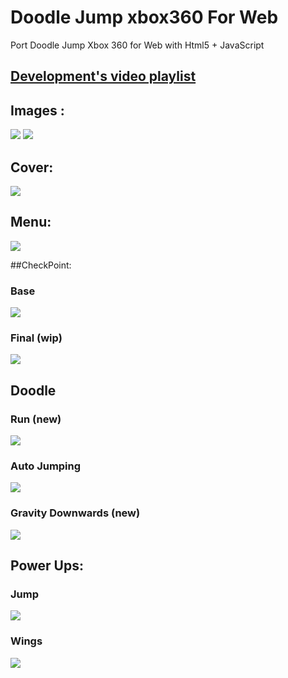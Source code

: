 # Doodle Jump xbox360 For Web
Port Doodle Jump Xbox 360 for Web with Html5 + JavaScript

## [Development's video playlist](https://www.youtube.com/watch?v=xT8pgm-a5ug&index=1&list=PLNph7ndeSqE_0N6pELKcHKbOPBKyMQ1b8) 

## Images :

![](https://github.com/vicboma1/doodleJumpxbox360ForWeb/blob/master/image/Screen%20Shot%202016-01-18%20at%2016.34.38.png)
![](https://github.com/vicboma1/doodleJumpxbox360ForWeb/blob/master/image/Screen%20Shot%202016-01-19%20at%2023.09.00.png)

## Cover:

![](https://github.com/vicboma1/doodleJumpxbox360ForWeb/blob/master/gif/cover.gif)

## Menu: 

![](https://github.com/vicboma1/doodleJumpxbox360ForWeb/blob/master/gif/Menu.gif)

##CheckPoint:

### Base
![](https://github.com/vicboma1/doodleJumpxbox360ForWeb/blob/master/gif/checkPoint.gif)

### Final (wip)
![](https://github.com/vicboma1/doodleJumpxbox360ForWeb/blob/master/gif/final.gif)

## Doodle 

### Run (new)
![](https://github.com/vicboma1/doodleJumpxbox360ForWeb/blob/master/gif/run.gif)

### Auto Jumping
![](https://github.com/vicboma1/doodleJumpxbox360ForWeb/blob/master/gif/jumping.gif)

### Gravity Downwards (new)
![](https://github.com/vicboma1/doodleJumpxbox360ForWeb/blob/master/gif/downwards.gif)


## 
## Power Ups:

### Jump
![](https://github.com/vicboma1/doodleJumpxbox360ForWeb/blob/master/gif/jump.gif)

### Wings
![](https://github.com/vicboma1/doodleJumpxbox360ForWeb/blob/master/gif/wings.gif)

